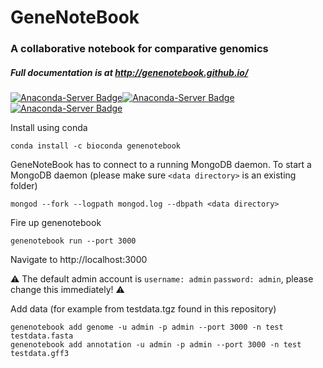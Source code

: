 # GeneNoteBook
### A collaborative notebook for comparative genomics
##### Full documentation is at http://genenotebook.github.io/
[![Anaconda-Server Badge](https://anaconda.org/bioconda/genenotebook/badges/version.svg)](https://anaconda.org/bioconda/genenotebook)[![Anaconda-Server Badge](https://anaconda.org/bioconda/genenotebook/badges/latest_release_date.svg)](https://anaconda.org/bioconda/genenotebook)[![Anaconda-Server Badge](https://anaconda.org/bioconda/genenotebook/badges/platforms.svg)](https://anaconda.org/bioconda/genenotebook)

Install using conda

```
conda install -c bioconda genenotebook
```

GeneNoteBook has to connect to a running MongoDB daemon. To start a MongoDB daemon (please make sure `<data directory>` is an existing folder)

```
mongod --fork --logpath mongod.log --dbpath <data directory>
```

Fire up genenotebook

```
genenotebook run --port 3000
```
Navigate to http://localhost:3000

:warning: The default admin account is `username: admin` `password: admin`, please change this immediately! :warning:

Add data (for example from testdata.tgz found in this repository)

```
genenotebook add genome -u admin -p admin --port 3000 -n test testdata.fasta
genenotebook add annotation -u admin -p admin --port 3000 -n test testdata.gff3
```
